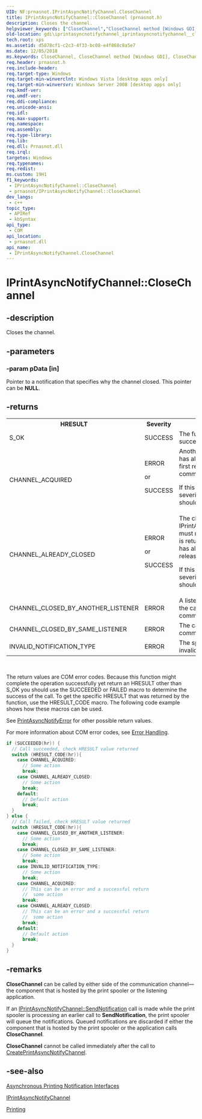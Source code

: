 ```yaml
---
UID: NF:prnasnot.IPrintAsyncNotifyChannel.CloseChannel
title: IPrintAsyncNotifyChannel::CloseChannel (prnasnot.h)
description: Closes the channel.
helpviewer_keywords: ["CloseChannel","CloseChannel method [Windows GDI]","CloseChannel method [Windows GDI]","IPrintAsyncNotifyChannel interface","IPrintAsyncNotifyChannel interface [Windows GDI]","CloseChannel method","IPrintAsyncNotifyChannel.CloseChannel","IPrintAsyncNotifyChannel::CloseChannel","_win32_IPrintAsyncNotifyChannel_CloseChannel","gdi.iprintasyncnotifychannel_iprintasyncnotifychannel__closechannel","prnasnot/IPrintAsyncNotifyChannel::CloseChannel"]
old-location: gdi\iprintasyncnotifychannel_iprintasyncnotifychannel__closechannel.htm
tech.root: xps
ms.assetid: d5878cf1-c2c3-4f33-bc08-e4f868c8a5e7
ms.date: 12/05/2018
ms.keywords: CloseChannel, CloseChannel method [Windows GDI], CloseChannel method [Windows GDI],IPrintAsyncNotifyChannel interface, IPrintAsyncNotifyChannel interface [Windows GDI],CloseChannel method, IPrintAsyncNotifyChannel.CloseChannel, IPrintAsyncNotifyChannel::CloseChannel, _win32_IPrintAsyncNotifyChannel_CloseChannel, gdi.iprintasyncnotifychannel_iprintasyncnotifychannel__closechannel, prnasnot/IPrintAsyncNotifyChannel::CloseChannel
req.header: prnasnot.h
req.include-header: 
req.target-type: Windows
req.target-min-winverclnt: Windows Vista [desktop apps only]
req.target-min-winversvr: Windows Server 2008 [desktop apps only]
req.kmdf-ver: 
req.umdf-ver: 
req.ddi-compliance: 
req.unicode-ansi: 
req.idl: 
req.max-support: 
req.namespace: 
req.assembly: 
req.type-library: 
req.lib: 
req.dll: Prnasnot.dll
req.irql: 
targetos: Windows
req.typenames: 
req.redist: 
ms.custom: 19H1
f1_keywords:
 - IPrintAsyncNotifyChannel::CloseChannel
 - prnasnot/IPrintAsyncNotifyChannel::CloseChannel
dev_langs:
 - c++
topic_type:
 - APIRef
 - kbSyntax
api_type:
 - COM
api_location:
 - prnasnot.dll
api_name:
 - IPrintAsyncNotifyChannel.CloseChannel
---
```


# IPrintAsyncNotifyChannel::CloseChannel


## -description

Closes the channel.

## -parameters

### -param pData [in]

Pointer to a notification that specifies why the channel closed. This pointer can be <b>NULL</b>.

## -returns

<table>
<tr>
<th>HRESULT</th>
<th>Severity</th>
<th>Meaning</th>
</tr>
<tr>
<td>
S_OK

</td>
<td>
SUCCESS

</td>
<td>
The function completed successfully.

</td>
</tr>
<tr>
<td>
CHANNEL_ACQUIRED

</td>
<td>
ERROR

or

SUCCESS

</td>
<td>
Another listener on this channel has already responded.  Only the first respondent can continue the communication with the sender.

 If this HRESULT has an ERROR severity, the calling function should handle the error condition. 

</td>
</tr>
<tr>
<td>
CHANNEL_ALREADY_CLOSED

</td>
<td>
ERROR

or

SUCCESS

</td>
<td>
The channel has already closed. IPrintAsyncNotifyChannel::Release must not be called if this HRESULT is returned because the channel has already been closed and released.

 If this HRESULT has an ERROR severity, the calling function should handle the error condition. 

</td>
</tr>
<tr>
<td>CHANNEL_CLOSED_BY_ANOTHER_LISTENER</td>
<td>ERROR</td>
<td>A listening application, other than the caller, closed the communication channel. </td>
</tr>
<tr>
<td>CHANNEL_CLOSED_BY_SAME_LISTENER</td>
<td>ERROR</td>
<td>The caller has already closed the communication channel.</td>
</tr>
<tr>
<td>INVALID_NOTIFICATION_TYPE</td>
<td>ERROR</td>
<td>The specified notification type is invalid. </td>
</tr>
</table>
 

The return values are COM error codes. Because this function might complete the operation successfully yet return an HRESULT other than S_OK you should use the SUCCEEDED or FAILED macro to determine the success of the call. To get the specific HRESULT that was returned by the function, use the HRESULT_CODE macro. The following code example shows how these macros can be used.

See <a href="https://docs.microsoft.com/windows/desktop/api/prnasnot/ne-prnasnot-printasyncnotifyerror">PrintAsyncNotifyError</a> for other possible return values.

For more information about COM error codes, see <a href="https://docs.microsoft.com/windows/desktop/SetupApi/error-handling">Error Handling</a>.


```cpp
if (SUCCEEDED(hr)) {
  // Call succeeded, check HRESULT value returned
  switch (HRESULT_CODE(hr)){
    case CHANNEL_ACQUIRED:
      // Some action 
      break;
    case CHANNEL_ALREADY_CLOSED:
      // Some action 
      break;
    default:
      // Default action 
      break;
  }
} else {
  // Call failed, check HRESULT value returned
  switch (HRESULT_CODE(hr)){
    case CHANNEL_CLOSED_BY_ANOTHER_LISTENER:
      // Some action 
      break;
    case CHANNEL_CLOSED_BY_SAME_LISTENER:
      // Some action 
      break;
    case INVALID_NOTIFICATION_TYPE:
      // Some action 
      break;
    case CHANNEL_ACQUIRED:
      // This can be an error and a successful return
      //  some action 
      break;
    case CHANNEL_ALREADY_CLOSED:
      // This can be an error and a successful return
      //  some action 
      break;
    default:
      // Default action 
      break;
  }
}

```

## -remarks

<b>CloseChannel</b> can be called by either side of the communication channel—the component that is hosted by the print spooler or the listening application.

If an <a href="https://docs.microsoft.com/windows/desktop/api/prnasnot/nf-prnasnot-iprintasyncnotifychannel-sendnotification">IPrintAsyncNotifyChannel::SendNotification</a> call is made while the print spooler is processing an earlier call to <b>SendNotification</b>, the print spooler will queue the notifications. Queued notifications are discarded if either the component that is hosted by the print spooler or the application calls <b>CloseChannel</b>.

<b>CloseChannel</b> cannot be called immediately after the call to <a href="https://docs.microsoft.com/windows/desktop/api/prnasnot/nf-prnasnot-createprintasyncnotifychannel">CreatePrintAsyncNotifyChannel</a>.

## -see-also

<a href="https://docs.microsoft.com/windows/desktop/printdocs/asynchronous-notification-interfaces">Asynchronous Printing Notification Interfaces</a>



<a href="https://docs.microsoft.com/windows/desktop/api/prnasnot/nn-prnasnot-iprintasyncnotifychannel">IPrintAsyncNotifyChannel</a>



<a href="https://docs.microsoft.com/windows/desktop/printdocs/printdocs-printing">Printing</a>

